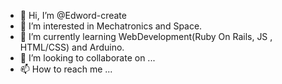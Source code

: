 - 👋 Hi, I’m @Edword-create
- 👀 I’m interested in Mechatronics and Space.
- 🌱 I’m currently learning  WebDevelopment(Ruby On Rails, JS , HTML/CSS) and Arduino.
- 💞️ I’m looking to collaborate on ...
- 📫 How to reach me ...

<!---
Edword-create/Edword-create is a ✨ special ✨ repository because its `README.md` (this file) appears on your GitHub profile.
You can click the Preview link to take a look at your changes.
--->
